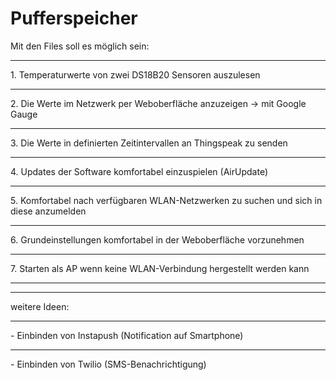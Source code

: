 # Pufferspeicher
Mit den Files soll es möglich sein:
<hr>
1. Temperaturwerte von zwei DS18B20 Sensoren auszulesen
<hr>
2. Die Werte im Netzwerk per Weboberfläche anzuzeigen -> mit Google Gauge
<hr>
3. Die Werte in definierten Zeitintervallen an Thingspeak zu senden
<hr>
4. Updates der Software komfortabel einzuspielen (AirUpdate)
<hr>
5. Komfortabel nach verfügbaren WLAN-Netzwerken zu suchen und sich in diese anzumelden
<hr>
6. Grundeinstellungen komfortabel in der Weboberfläche vorzunehmen
<hr>
7. Starten als AP wenn keine WLAN-Verbindung hergestellt werden kann
<hr>

<hr>
weitere Ideen:
<hr>
- Einbinden von Instapush (Notification auf Smartphone)
<hr>
- Einbinden von Twilio (SMS-Benachrichtigung) 

